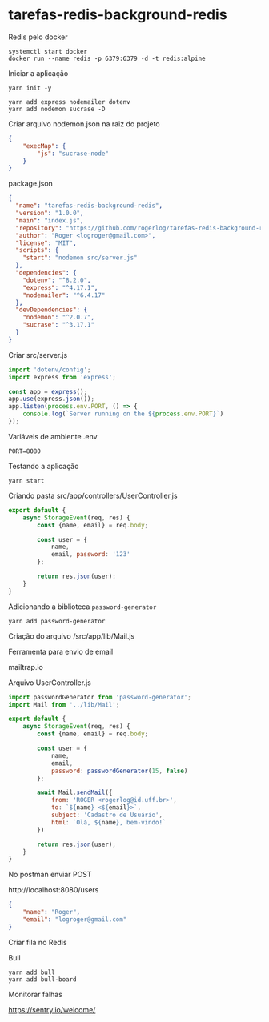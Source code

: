 # tarefas-redis-background-redis

Redis pelo docker

```shell
systemctl start docker
docker run --name redis -p 6379:6379 -d -t redis:alpine
```

Iniciar a aplicação

```shell
yarn init -y

yarn add express nodemailer dotenv
yarn add nodemon sucrase -D
```

Criar arquivo nodemon.json na raiz do projeto

```json
{
    "execMap": {
        "js": "sucrase-node"
    }
}
```

package.json

```json
{
  "name": "tarefas-redis-background-redis",
  "version": "1.0.0",
  "main": "index.js",
  "repository": "https://github.com/rogerlog/tarefas-redis-background-redis.git",
  "author": "Roger <logroger@gmail.com>",
  "license": "MIT",
  "scripts": {
    "start": "nodemon src/server.js"
  },
  "dependencies": {
    "dotenv": "^8.2.0",
    "express": "^4.17.1",
    "nodemailer": "^6.4.17"
  },
  "devDependencies": {
    "nodemon": "^2.0.7",
    "sucrase": "^3.17.1"
  }
}
```

Criar src/server.js

```js
import 'dotenv/config';
import express from 'express';

const app = express();
app.use(express.json());
app.listen(process.env.PORT, () => {
    console.log(`Server running on the ${process.env.PORT}`)
});
```

Variáveis de ambiente .env

```env
PORT=8080
```

Testando a aplicação

```shell
yarn start
```

Criando pasta src/app/controllers/UserController.js

```js
export default {
    async StorageEvent(req, res) {
        const {name, email} = req.body;

        const user = {
            name,
            email, password: '123'
        };

        return res.json(user);
    }
}
```

Adicionando a biblioteca `password-generator`

```shell
yarn add password-generator
```

Criação do arquivo /src/app/lib/Mail.js

Ferramenta para envio de email

mailtrap.io

Arquivo UserController.js

```js
import passwordGenerator from 'password-generator';
import Mail from '../lib/Mail';

export default {
    async StorageEvent(req, res) {
        const {name, email} = req.body;

        const user = {
            name,
            email, 
            password: passwordGenerator(15, false)
        };

        await Mail.sendMail({
            from: 'ROGER <rogerlog@id.uff.br>',
            to: `${name} <${email}>`,
            subject: 'Cadastro de Usuário',
            html: `Olá, ${name}, bem-vindo!`
        })

        return res.json(user);
    }
}
```

No postman enviar POST

http://localhost:8080/users

```json
{
    "name": "Roger",
    "email": "logroger@gmail.com"
}
```

Criar fila no Redis

Bull

```shell
yarn add bull
yarn add bull-board
```

Monitorar falhas

https://sentry.io/welcome/

